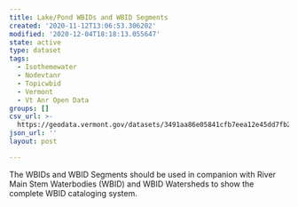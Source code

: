 ```yaml
---
title: Lake/Pond WBIDs and WBID Segments
created: '2020-11-12T13:06:53.306202'
modified: '2020-12-04T18:18:13.055647'
state: active
type: dataset
tags:
  - Isothemewater
  - Nodevtanr
  - Topicwbid
  - Vermont
  - Vt Anr Open Data
groups: []
csv_url: >-
  https://geodata.vermont.gov/datasets/3491aa86e05841cfb7eea12e45dd7fb2_199.csv?outSR=%7B%22latestWkid%22%3A32145%2C%22wkid%22%3A32145%7D
json_url: ''
layout: post

---
```

The WBIDs and WBID Segments should be used in companion with River Main Stem Waterbodies (WBID) and WBID Watersheds to show the complete WBID cataloging system.
